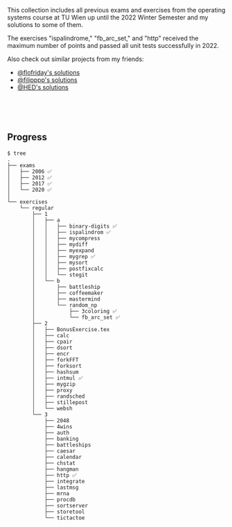 This collection includes all previous exams and exercises from the operating systems course at TU Wien up until the 2022 Winter Semester and my solutions to some of them.

The exercises "ispalindrome," "fb_arc_set," and "http" received the maximum number of points and passed all unit tests successfully in 2022.

Also check out similar projects from my friends:

- [@flofriday's solutions](https://github.com/flofriday/OSUE-2020)
- [@filipppp's solutions](https://github.com/filipppp/OSUE-2021)
- [@HED's solutions](https://github.com/HED-GIT/TU_WIEN_BETRIEBSSYSTEME)

<br><br><br>

## Progress
```
$ tree
.
├── exams
│   ├── 2006 ✅
│   ├── 2012 ✅
│   ├── 2017 ✅
│   └── 2020 ✅
│
└── exercises
    └── regular
        ├── 1
        │   ├── a
        │   │   ├── binary-digits ✅
        │   │   ├── ispalindrom ✅
        │   │   ├── mycompress
        │   │   ├── mydiff
        │   │   ├── myexpand
        │   │   ├── mygrep ✅
        │   │   ├── mysort
        │   │   ├── postfixcalc
        │   │   └── stegit
        │   └── b
        │       ├── battleship
        │       ├── coffeemaker
        │       ├── mastermind
        │       └── random_np
        │           ├── 3coloring ✅
        │           └── fb_arc_set ✅
        ├── 2
        │   ├── BonusExercise.tex
        │   ├── calc
        │   ├── cpair
        │   ├── dsort
        │   ├── encr
        │   ├── forkFFT
        │   ├── forksort
        │   ├── hashsum
        │   ├── intmul ✅
        │   ├── mygzip
        │   ├── proxy
        │   ├── randsched
        │   ├── stillepost
        │   └── websh
        └── 3
            ├── 2048
            ├── 4wins
            ├── auth
            ├── banking
            ├── battleships
            ├── caesar
            ├── calendar
            ├── chstat
            ├── hangman
            ├── http ✅
            ├── integrate
            ├── lastmsg
            ├── mrna
            ├── procdb
            ├── sortserver
            ├── storetool
            └── tictactoe
```